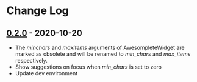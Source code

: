 # Change Log

## [0.2.0](https://github.com/dldevinc/django-awesomplete/tree/v0.2.0) - 2020-10-20
- The *minchars* and *maxitems* arguments of AwesompleteWidget 
are marked as obsolete and will be renamed to *min_chars* and *max_items*
respectively.
- Show suggestions on focus when *min_chars* is set to zero
- Update dev environment
